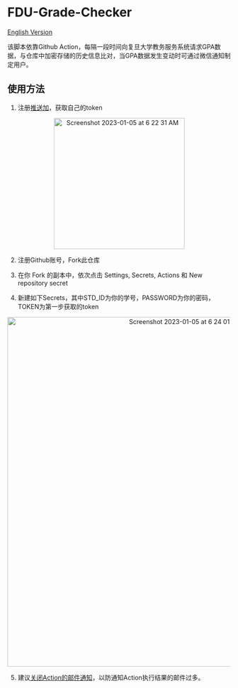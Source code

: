 # FDU-Grade-Checker

[English Version](https://github.com/Boreas618/FDU-grade-checker/blob/main/README_EN.md)

该脚本依靠Github Action，每隔一段时间向复旦大学教务服务系统请求GPA数据，与仓库中加密存储的历史信息比对，当GPA数据发生变动时可通过微信通知制定用户。

## 使用方法

1. 注册[推送加](http://www.pushplus.plus)，获取自己的token 

<center><img width="295" alt="Screenshot 2023-01-05 at 6 22 31 AM" src="https://user-images.githubusercontent.com/98612013/210661348-2783bb0f-f6dd-4099-b5b4-ee00cdcb7a92.png"></center>

2. 注册Github账号，Fork此仓库

3. 在你 Fork 的副本中，依次点击 Settings, Secrets, Actions 和 New repository secret

4. 新建如下Secrets，其中STD_ID为你的学号，PASSWORD为你的密码，TOKEN为第一步获取的token

<center><img width="787" alt="Screenshot 2023-01-05 at 6 24 01 AM" src="https://user-images.githubusercontent.com/98612013/210661446-d0ff335c-6f54-4dcc-8ae8-83eae1c83279.png"></center>

5. 建议[关闭Action的邮件通知](https://github.com/settings/notifications)，以防通知Action执行结果的邮件过多。
